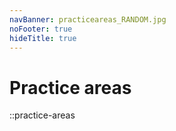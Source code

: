 ```yaml
---
navBanner: practiceareas_RANDOM.jpg
noFooter: true
hideTitle: true
---
```


# Practice areas

::practice-areas
